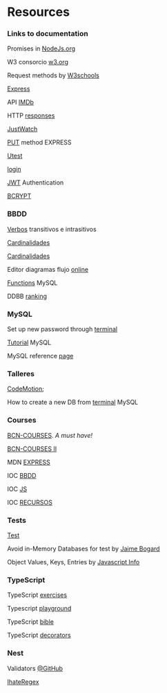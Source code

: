# Resources

### Links to documentation


Promises in [NodeJs.org](https://nodejs.dev/learn/understanding-javascript-promises)

W3 consorcio [w3.org](https://www.w3.org/)

Request methods by [W3schools](https://www.w3schools.com/tags/ref_httpmethods.asp)

[Express](https://expressjs.com/)

API [IMDb](https://imdb-api.com/api)

HTTP [responses](https://developer.mozilla.org/en-US/docs/Web/HTTP/Status#successful_responses)

[JustWatch](https://www.justwatch.com/)

[PUT](https://www.tabnine.com/code/javascript/functions/express/Express/put) method EXPRESS

[Utest](https://www.utest.com/)

[login](https://heynode.com/tutorial/process-user-login-form-expressjs/)

[JWT](https://jwt.io/) Authentication

[BCRYPT](https://www.npmjs.com/package/bcrypt)

### BBDD

[Verbos](https://www.ejemplos.co/100-ejemplos-de-verbos-transitivos-e-intransitivos/) transitivos e intrasitivos

[Cardinalidades](http://basededatosaplicado.blogspot.com/2011/10/v-behaviorurldefaultvmlo.html)

[Cardinalidades](https://sites.google.com/site/bdavanzadas168/speaking-evidence/1-4-cardinalidad)

Editor diagramas flujo [online](https://www.yworks.com/yed-live/)

[Functions](https://dev.mysql.com/doc/refman/8.0/en/built-in-function-reference.html) MySQL

DDBB [ranking](https://db-engines.com/en/ranking)





### MySQL

Set up new password through [terminal](https://stackoverflow.com/questions/33467337/reset-mysql-root-password-using-alter-user-statement-after-install-on-mac)

[Tutorial](https://www.mysqltutorial.org/) MySQL

MySQL reference [page](https://dev.mysql.com/doc/refman/8.0/en/join.html)


### Talleres

[CodeMotion](https://codemotion.com);

How to create a new DB from [terminal](https://www.inmotionhosting.com/support/server/databases/create-a-mysql-database/) MySQL

### Courses 

[BCN-COURSES](https://bcncodes-academy.web.app/courses/courses.html). *A must have!*

[BCN-COURSES II](https://bcncodes-academy-lessons.web.app/)

MDN [EXPRESS](https://github.com/mdn/express-locallibrary-tutorial)

IOC [BBDD](https://ioc.xtec.cat/materials/FP/Recursos/fp_asx_m02_/web/fp_asx_m02_htmlindex/index.html)

IOC [JS](https://ioc.xtec.cat/materials/FP/Recursos/fp_daw_m06_/web/fp_daw_m06_htmlindex/index.html)

IOC [RECURSOS](https://ioc.xtec.cat/educacio/recursos#qg9njy5hhlm)

### Tests

[Test](https://www.testdome.com/tests)

Avoid in-Memory Databases for test by [Jaime Bogard](https://jimmybogard.com/avoid-in-memory-databases-for-tests/)

Object Values, Keys, Entries by [Javascript Info](https://javascript.info/keys-values-entries)


### TypeScript

TypeScript [exercises](https://typescript-exercises.github.io)

Typescript [playground](https://www.typescriptlang.org/play)

TypeScript [bible](https://www.typescriptlang.org)

TypeScript [decorators](https://blog.logrocket.com/a-practical-guide-to-typescript-decorators/)

### Nest

Validators [@GitHub](https://github.com/typestack/class-validator)

[IhateRegex](https://ihateregex.io/)

